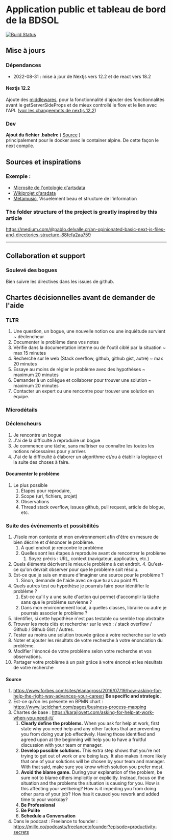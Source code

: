 # Application public et tableau de bord de la BDSOL
[![Build Status](https://github.com/Avantage-Numerique/bdsol-app/actions/workflows/ci.yml/badge.svg?branch=main)](https://github.com/Avantage-Numerique/bdsol-app/actions)

## Mise à jours

### Dépendances
- 2022-08-31 : mise à jour de Nextjs vers 12.2 et de react vers 18.2 

#### Nextjs 12.2
Ajoute des [middlewares](https://nextjs.org/docs/advanced-features/middleware), pour la fonctionnalité d'ajouter des fonctionnalités avant le getServerSideProps et de mieux controllé le flow et le lien avec l'API. ([voir les changeemnts de nextjs 12.2](https://www.youtube.com/watch?v=j7rPSS9Ovsw))

### Dev
**Ajout du fichier .babelrc** ( [Source](https://github.com/vercel/next.js/discussions/30468#discussioncomment-1550409) )<br>
principalement pour le docker avec le container alpine. De cette façon le next compile.


## Sources et inspirations

### Exemple :
- [Microsite de l'ontologie d'artsdata](https://culturecreates.github.io/artsdata-data-model/)
- [Wikiprojet d'arsdata](https://www.wikidata.org/wiki/Wikidata:WikiProject_Performing_arts/Data_structure)
- [Metamusic](https://metamusic.ca/toolkit#20017-track-title), Visuelement beau et structure de l'information


### The folder structure of the project is greatly inspired by this article
https://medium.com/@pablo.delvalle.cr/an-opinionated-basic-next-js-files-and-directories-structure-88fefa2aa759

---
## Collaboration et support


### Soulevé des bogues
Bien suivre les directives dans les issues de github.

## Chartes décisionnelles avant de demander de l'aide

### TLTR
1. Une question, un bogue, une nouvelle notion ou une inquiétude survient ~ déclencheur
2. Documenter le problème dans vos notes
3. Vérifie dans la documentation interne ou de l'outil ciblé par la situation  ~ max 15 minutes
4. Recherche sur le web (Stack overflow, github, github gist, autre) ~ max 20 minutes
5. Essaye au moins de régler le problème avec des hypothèses ~ maximum 20 minutes
6. Demander à un collègue et collaborer pour trouver une solution ~ maximum 20 minutes
7. Contacter un expert ou une rencontre pour trouver une solution en équipe.

### Microdétails

### Déclencheurs
1. Je rencontre un bogue
2. J'ai de la difficulté à reproduire un bogue
3. Je commence une tâche, sans maîtriser ou connaître les toutes les notions nécessaires pour y arriver.
4. J'ai de la difficulté à élaborer un algorithme et/ou à établir la logique et la suite des choses à faire.

#### Documenter le problème
1. Le plus possible
    1. Étapes pour reproduire,
    2. Scope (url, fichiers, projet)
    3. Observations
    4. Thread stack overflow, issues github, pull request, article de blogue, etc.

### Suite des événements et possibilités
1. J'isole mon contexte et mon environnement afin d'être en mesure de bien décrire et d'énoncer le problème.
    1. À quel endroit je rencontre le problème
    2. Quelles sont les étapes à reproduire avant de rencontrer le problème
        1. Soyez précis : URL, context (navigateur, application, etc.)
3. Quels éléments décrivent le mieux le problème à cet endroit.
    4. Qu'est-ce qu'on devrait observer pour que le problème soit résolu.
2. Est-ce que je suis en mesure d'imaginer une source pour le problème ?
    1. Sinon, demande de l'aide avec ce que tu as au point #1.
3. Quels autres test ou hypothèse je pourrais faire pour identifier le problème ?
    1. Est-ce qu'il y a une suite d'action qui permet d'accomplir la tâche sans que le problème survienne ?
    2. Dans mon environnement local, à quelles classes, librairie ou autre je pourrais associer le problème ?
4. Identifier, si cette hypothèse n'est pas testable ou semble trop abstraite
5. Trouver les mots clés et rechercher sur le web : / stack overflow / Github / Github Gist / Autres.
6. Tester au moins une solution trouvée grâce à votre recherche sur le web
7. Noter et ajouter les résultats de votre recherche à votre énonciation du problème.
8. Modifier l'énoncé de votre problème selon votre recherche et vos observations.
9. Partager votre problème à un pair grâce à votre énoncé et les résultats de votre recherche

#### Source
1. https://www.forbes.com/sites/elanagross/2016/07/19/how-asking-for-help-the-right-way-advances-your-career/ **Be specific and strategic.**
2. Est-ce qu'on les présente en BPMN chart : https://www.lucidchart.com/pages/business-process-mapping
3. Chartes de base : https://karajlovett.com/asking-for-help-at-work-when-you-need-it/
    1. **Clearly define the problems.** When you ask for help at work, first state why you need help and any other factors that are preventing you from doing your job effectively. Having those identified and agreed upon at the beginning will help you to have a fruitful discussion with your team or manager.
    2.  **Develop possible solutions.** This extra step shows that you’re not trying to get out of work or are being lazy. It also makes it more likely that one of your solutions will be chosen by your team and manager. With that said, make sure you know which solution you prefer most.
    3.  **Avoid the blame game.** During your explanation of the problem, be sure not to blame others implicitly or explicitly. Instead, focus on the situation and the problems the situation is causing for you. How is this affecting your wellbeing? How is it impeding you from doing other parts of your job? How has it caused you rework and added time to your workday?
    4.  **Be Professional**
    5.  **Be Polite**
    6.  **Schedule a Conversation**
4. Dans le podcast : Freelance to founder : https://millo.co/podcasts/freelancetofounder?episode=productivity-secrets

